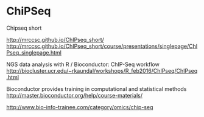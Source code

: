 # ChiPSeq


Chipseq short

http://mrccsc.github.io/ChIPseq_short/
http://mrccsc.github.io/ChIPseq_short/course/presentations/singlepage/ChIPseq_singlepage.html


NGS data analysis with R / Bioconductor: ChIP-Seq workflow
http://biocluster.ucr.edu/~rkaundal/workshops/R_feb2016/ChIPseq/ChIPseq.html

Bioconductor provides training in computational and statistical methods
http://master.bioconductor.org/help/course-materials/


http://www.bio-info-trainee.com/category/omics/chip-seq
